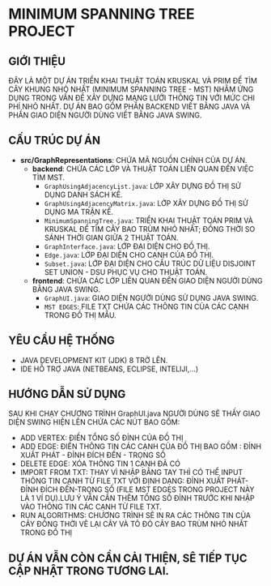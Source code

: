 # MINIMUM SPANNING TREE PROJECT

## GIỚI THIỆU
ĐÂY LÀ MỘT DỰ ÁN TRIỂN KHAI THUẬT TOÁN KRUSKAL VÀ PRIM ĐỂ TÌM CÂY KHUNG NHỎ NHẤT (MINIMUM SPANNING TREE - MST) NHẰM ỨNG DỤNG TRONG VẤN ĐỀ XÂY DỰNG MẠNG LƯỚI THÔNG TIN VỚI MỨC CHI PHÍ NHỎ NHẤT.
DỰ ÁN BAO GỒM PHẦN BACKEND VIẾT BẰNG JAVA VÀ PHẦN GIAO DIỆN NGƯỜI DÙNG VIẾT BẰNG JAVA SWING.

## CẤU TRÚC DỰ ÁN
- **src/GraphRepresentations**: CHỨA MÃ NGUỒN CHÍNH CỦA DỰ ÁN.
  - **backend**: CHỨA CÁC LỚP VÀ THUẬT TOÁN LIÊN QUAN ĐẾN VIỆC TÌM MST.
    - `GraphUsingAdjacencyList.java`: LỚP XÂY DỰNG ĐỒ THỊ SỬ DỤNG DANH SÁCH KỀ.
    - `GraphUsingAdjacencyMatrix.java`: LỚP XÂY DỰNG ĐỒ THỊ SỬ DỤNG MA TRẬN KỀ.
    - `MinimumSpanningTree.java`: TRIỂN KHAI THUẬT TOÁN PRIM VÀ KRUSKAL ĐỂ TÌM CÂY BAO TRÙM NHỎ NHẤT; ĐỒNG THỜI SO SÁNH THỜI GIAN GIỮA 2 THUẬT TOÁN.
    - `GraphInterface.java`: LỚP ĐẠI DIỆN CHO ĐỒ THỊ.
    - `Edge.java`: LỚP ĐẠI DIỆN CHO CẠNH CỦA ĐỒ THỊ.
    - `Subset.java`: LỚP ĐẠI DIỆN CHO CẤU TRÚC DỮ LIỆU DISJOINT SET UNION - DSU PHỤC VỤ CHO THUẬT TOÁN.
  - **frontend**: CHỨA CÁC LỚP LIÊN QUAN ĐẾN GIAO DIỆN NGƯỜI DÙNG BẰNG JAVA SWING.
    - `GraphUI.java`: GIAO DIỆN NGƯỜI DÙNG SỬ DỤNG JAVA SWING.
    - `MST EDGES`: FILE TXT CHỨA CÁC THÔNG TIN CỦA CÁC CẠNH TRONG ĐỒ THỊ MẪU.

## YÊU CẦU HỆ THỐNG
- JAVA DEVELOPMENT KIT (JDK) 8 TRỞ LÊN.
- IDE HỖ TRỢ JAVA (NETBEANS, ECLIPSE, INTELIJI,...)

## HƯỚNG DẪN SỬ DỤNG
SAU KHI CHẠY CHƯƠNG TRÌNH GraphUI.java NGƯỜI DÙNG SẼ THẤY GIAO DIỆN SWING HIỆN LÊN CHỨA CÁC NÚT BAO GỒM:
- ADD VERTEX: ĐIỀN TỔNG SỐ ĐỈNH CỦA ĐỒ THỊ
- ADD EDGE: ĐIỀN THÔNG TIN CÁC CẠNH CỦA ĐỒ THỊ BAO GỒM : ĐỈNH XUẤT PHÁT - ĐỈNH ĐÍCH ĐẾN - TRỌNG SỐ
- DELETE EDGE: XÓA THÔNG TIN 1 CẠNH ĐÃ CÓ
- IMPORT FROM TXT: THAY VÌ NHẬP BẰNG TAY THÌ CÓ THỂ INPUT THÔNG TIN CẠNH TỪ FILE TXT VỚI ĐỊNH DẠNG: ĐỈNH XUẤT PHÁT-ĐỈNH ĐÍCH ĐẾN-TRỌNG SỐ (FILE MST EDGES TRONG PROJECT NÀY LÀ 1 VÍ DỤ).LƯU Ý VẪN CẦN THÊM TỔNG SỐ ĐỈNH TRƯỚC KHI NHẬP VÀO THÔNG TIN CÁC CẠNH TỪ FILE TXT.
- RUN ALGORITHMS: CHƯƠNG TRÌNH SẼ IN RA CÁC THÔNG TIN CỦA CÂY ĐỒNG THỜI VẼ LẠI CÂY VÀ TÔ ĐỎ CÂY BAO TRÙM NHỎ NHẤT TRONG ĐỒ THỊ

## DỰ ÁN VẪN CÒN CẨN CẢI THIỆN, SÊ TIẾP TỤC CẬP NHẬT TRONG TƯƠNG LAI.
